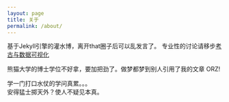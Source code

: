 ```yaml
---
layout: page
title: 关于
permalink: /about/
---
```


基于Jekyll引擎的灌水博，离开that圈子后可以乱发言了。
专业性的讨论请移步[考古与数据可视化](http://archinfo.sinaapp.com)

熊猫大学的博士学位不好拿，要加把劲了。做梦都梦到别人引用了我的文章 ORZ!

学一门打口水仗的学问真累。。。     
安得猛士掷天外？使人不疑见本真。
